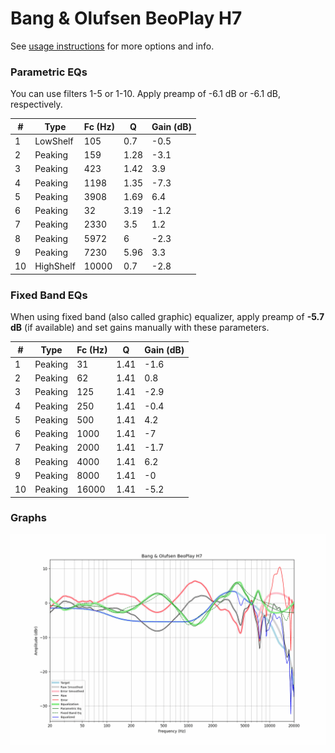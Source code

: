 # Bang & Olufsen BeoPlay H7
See [usage instructions](https://github.com/jaakkopasanen/AutoEq#usage) for more options and info.

### Parametric EQs
You can use filters 1-5 or 1-10. Apply preamp of -6.1 dB or -6.1 dB, respectively.

|   # | Type      |   Fc (Hz) |    Q |   Gain (dB) |
|-----|-----------|-----------|------|-------------|
|   1 | LowShelf  |       105 | 0.7  |        -0.5 |
|   2 | Peaking   |       159 | 1.28 |        -3.1 |
|   3 | Peaking   |       423 | 1.42 |         3.9 |
|   4 | Peaking   |      1198 | 1.35 |        -7.3 |
|   5 | Peaking   |      3908 | 1.69 |         6.4 |
|   6 | Peaking   |        32 | 3.19 |        -1.2 |
|   7 | Peaking   |      2330 | 3.5  |         1.2 |
|   8 | Peaking   |      5972 | 6    |        -2.3 |
|   9 | Peaking   |      7230 | 5.96 |         3.3 |
|  10 | HighShelf |     10000 | 0.7  |        -2.8 |

### Fixed Band EQs
When using fixed band (also called graphic) equalizer, apply preamp of **-5.7 dB** (if available) and set gains manually with these parameters.

|   # | Type    |   Fc (Hz) |    Q |   Gain (dB) |
|-----|---------|-----------|------|-------------|
|   1 | Peaking |        31 | 1.41 |        -1.6 |
|   2 | Peaking |        62 | 1.41 |         0.8 |
|   3 | Peaking |       125 | 1.41 |        -2.9 |
|   4 | Peaking |       250 | 1.41 |        -0.4 |
|   5 | Peaking |       500 | 1.41 |         4.2 |
|   6 | Peaking |      1000 | 1.41 |        -7   |
|   7 | Peaking |      2000 | 1.41 |        -1.7 |
|   8 | Peaking |      4000 | 1.41 |         6.2 |
|   9 | Peaking |      8000 | 1.41 |        -0   |
|  10 | Peaking |     16000 | 1.41 |        -5.2 |

### Graphs
![](./Bang%20&%20Olufsen%20BeoPlay%20H7.png)
